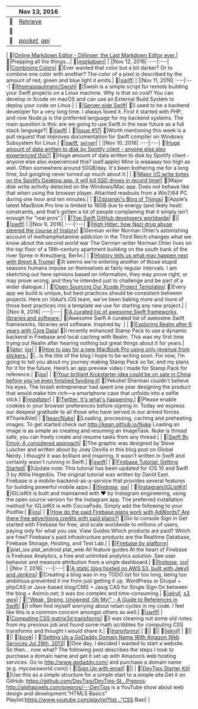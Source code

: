 ||Nov 13, 2016|
:---|:---|
:paperclip:|[Retrieve](https://getpocket.com/developer/docs/v3/retrieve)|
:page_facing_up:||
:bookmark:|*[pocket](https://getpocket.com/a/queue/list/pocket/), [api](https://getpocket.com/a/queue/list/api/)*|
|
:paperclip:|[Online Markdown Editor - Dillinger, the Last Markdown Editor ever.](http://dillinger.io/)|
:page_facing_up:|Prepping all the things...|
:bookmark:|*[markdown](https://getpocket.com/a/queue/list/markdown/)*|
|
||Nov 12, 2016|
:---|:---|
:paperclip:|[Combining Colors](https://www.weheartswift.com/combining-colors/)|
:page_facing_up:|Ever wanted that color but a bit darker? Or to combine one color with another?  The color of a pixel is described by the amount of red, green and blue light it emits.|
:bookmark:|*[swift](https://getpocket.com/a/queue/list/swift/)*|
|
||Nov 11, 2016|
:---|:---|
:paperclip:|[thomaspaulmann/Swish](https://github.com/thomaspaulmann/Swish/blob/master/README.md)|
:page_facing_up:|Swish is a simple script for remote building your Swift projects on a Linux machine. Why is that so cool? You can develop in Xcode on macOS and can use an External Build System to deploy your code on Linux.|
|
:paperclip:|[Server-side Swift](https://theswiftdev.com/2016/11/09/server-side-swift/)|
:page_facing_up:|I used to be a backend developer for a very long time. I always loved it. First it started with PHP, and now Node.js is the preferred language for my backend systems. The main question is this: are we going to use Swift in the near future as a full stack language?|
:bookmark:|*[swift](https://getpocket.com/a/queue/list/swift/)*|
|
:paperclip:|[Issue #17](https://www.serverswift.tech/2016/11/11/issue17.html)|
:page_facing_up:|Worth mentioning this week is a pull request that improves documentation for Swift compiler on Windows Subsystem for Linux.|
:bookmark:|*[swift](https://getpocket.com/a/queue/list/swift/), [server](https://getpocket.com/a/queue/list/server/)*|
|
||Nov 10, 2016|
:---|:---|
:paperclip:|[Huge amount of data written to disk by Spotify client - anyone else also experienced this?](https://www.reddit.com/r/apple/comments/56auoi/huge_amount_of_data_written_to_disk_by_spotify/d92z8i6/)|
:page_facing_up:|Huge amount of data written to disk by Spotify client - anyone else also experienced this? (self.apple)  Mine is waaaaay too high as well. Often somewhere around 50GB/day. It's been bothering me for a long time, but googling never turned up much about it.|
|
:paperclip:|[Major I/O write bytes on the Spotify Desktop app. It will kill SSD drives in record time!](https://community.spotify.com/t5/Ongoing-Issues/Major-I-O-write-bytes-on-the-Spotify-Desktop-app-It-will-kill/idi-p/1476745/page/3#comments)|
:page_facing_up:|Major disk write activity detected on the Windows/Mac app. Does not behave like that when using the browser player.  Attached readouts from a Win7/64 PC during one hour and ten minutes.|
|
:paperclip:|[Zdziarski's Blog of Things](https://www.zdziarski.com/blog/?p=6355)|
:page_facing_up:|Apple’s latest MacBook Pro line is limited to 16GB due to energy (and likely heat) constraints, and that’s gotten a lot of people complaining that it simply isn’t enough for “real pros”.|
|
:paperclip:|[Top Swift GitHub developers worldwide](http://github-awards.com/users?language=swift)|
:page_facing_up:||
:bookmark:|*[swift](https://getpocket.com/a/queue/list/swift/)*|
|
||Nov 9, 2016|
:---|:---|
:paperclip:|[High Hitler: how Nazi drug abuse steered the course of history](https://www.theguardian.com/books/2016/sep/25/blitzed-norman-ohler-adolf-hitler-nazi-drug-abuse-interview)|
:page_facing_up:|German writer Norman Ohler’s astonishing account of methamphetamine addiction in the Third Reich changes what we know about the second world war The German writer Norman Ohler lives on the top floor of a 19th-century apartment building on the south bank of the river Spree in Kreuzberg, Berlin.|
|
:paperclip:|[History tells us what may happen next with Brexit & Trump](https://medium.com/@theonlytoby/history-tells-us-what-will-happen-next-with-brexit-trump-a3fefd154714)|
:page_facing_up:|It seems we’re entering another of those stupid seasons humans impose on themselves at fairly regular intervals. I am sketching out here opinions based on information, they may prove right, or may prove wrong, and they’re intended just to challenge and be part of a wider dialogue.|
|
:paperclip:|[Open Sourcing Our Xcode Project Templates](https://www.vokal.io/labs/open-sourcing-our-xcode-project-templates)|
:page_facing_up:|Every app we build is unique, but best practices should be consistent between projects. Here on Vokal’s iOS team, we’ve been baking more and more of those best practices into a template we use for starting any new project.|
|
||Nov 8, 2016|
:---|:---|
:paperclip:|[A curated list of awesome Swift frameworks, libraries and software.](https://github.com/Wolg/awesome-swift#third-party-apis)|
:page_facing_up:|Awesome Swift A curated list of awesome Swift frameworks, libraries and software. Inspired by .|
|
:paperclip:|[Exploring Realm after 6 years with Core Data](https://medium.com/@ishabazz/exploring-realm-after-6-years-with-core-data-fc48a8a26605)|
:page_facing_up:|I recently enhanced Stamp Pack to use a dynamic backend in Firebase and local caching with Realm. This was my first time trying out Realm after hearing nothing but great things about it for years.|
:bookmark:|*[later](https://getpocket.com/a/queue/list/later/), [ios](https://getpocket.com/a/queue/list/ios/)*|
|
:paperclip:|[How to pay for a new MacBook Pro using only revenue from stickers.](https://medium.com/@ishabazz/how-to-pay-for-a-new-macbook-pro-using-only-revenue-from-stickers-582852fb27f4)|
:page_facing_up:|…is the title of the blog I hope to be writing soon. For now, I’m going to tell you about my journey making Stamp Pack so far, and my plans for it for the future.  Here’s an app preview video I made for Stamp Pack for reference.|
:bookmark:|*[ios](https://getpocket.com/a/queue/list/ios/)*|
|
:paperclip:|[Your brilliant Kickstarter idea could be on sale in China before you’ve even finished funding it](http://qz.com/771727/chinas-factories-in-shenzhen-can-copy-products-at-breakneck-speed-and-its-time-for-the-rest-of-the-world-to-get-over-it/)|
:page_facing_up:|Yekutiel Sherman couldn’t believe his eyes.  The Israeli entrepreneur had spent one year designing the product that would make him rich—a smartphone case that unfolds into a selfie stick.|
:bookmark:|*[readlater](https://getpocket.com/a/queue/list/readlater/)*|
|
:paperclip:|[Twitter. It's what's happening.](https://twitter.com)|
:page_facing_up:|Please enable cookies in your browser preferences before signing in.  Today we express our deepest gratitude to all those who have served in our armed forces. #ThankAVet|
|
:paperclip:|[kean/Nuke](https://github.com/kean/Nuke)|
:page_facing_up:|Loading, processing, caching and preheating images. To get started check out http://kean.github.io/Nuke  Loading an image is as simple as creating and resuming an ImageTask. Nuke is thread safe, you can freely create and resume tasks from any thread.|
|
:paperclip:|[Swift By Emoji: A considered approach](http://ericasadun.com/2016/11/08/swift-by-emoji-a-considered-approach/)|
:page_facing_up:|The graphic was designed by Steve Luscher and written about by Joey Devilla in this blog post on Global Nerdy. I thought it was brilliant and inspiring.  It wasn’t written in Swift and certainly wasn’t running in Swift.|
:bookmark:|*[swift](https://getpocket.com/a/queue/list/swift/)*|
|
:paperclip:|[Firebase Tutorial: Getting Started](https://www.raywenderlich.com/139322/firebase-tutorial-getting-started-2)|
:page_facing_up:|Update note: This tutorial has been updated for iOS 10 and Swift 3 by Attila Hegedüs. The original tutorial was written by David East.  Firebase is a mobile-backend-as-a-service that provides several features for building powerful mobile apps.|
:bookmark:|*[firebase](https://getpocket.com/a/queue/list/firebase/), [ios](https://getpocket.com/a/queue/list/ios/)*|
|
:paperclip:|[Instagram/IGListKit](https://github.com/Instagram/IGListKit)|
:page_facing_up:|IGListKit is built and maintained with ❤️ by Instagram engineering, using the open source version for the Instagram app.  The preferred installation method for IGListKit is with CocoaPods. Simply add the following to your Podfile:|
:bookmark:|*[ios](https://getpocket.com/a/queue/list/ios/)*|
|
:paperclip:|[How do the paid Firebase plans work with AdWords? Are there free advertising credits with paid plans?](https://firebase.google.com/pricing/)|
:page_facing_up:|Go to console Sign in Get started with Firebase for free, and scale worldwide to millions of users, paying only for what you use. View Guides Which products are paid? Which are free?  Firebase's paid infrastructure products are the Realtime Database, Firebase Storage, Hosting, and Test Lab.|
|
:paperclip:|[Firebase by platform](https://firebase.google.com/docs/)|
:page_facing_up:|plat_ios plat_android plat_web All feature guides At the heart of Firebase is Firebase Analytics, a free and unlimited analytics solution. See user behavior and measure attribution from a single dashboard.|
:bookmark:|*[firebase](https://getpocket.com/a/queue/list/firebase/), [ios](https://getpocket.com/a/queue/list/ios/)*|
|
||Nov 7, 2016|
:---|:---|
:paperclip:|[A static blog hosted on AWS S3, built with Jekyll and Jenkins](http://tech.asimio.net/2015/09/27/A-static-blog-hosted-at-Amazon-S3-built-with-Jekyll-and-Jenkins.html)|
:page_facing_up:|Creating a blog was in my TODO list for too long, being too ambitious prevented it me from just getting it up. WordPress or Drupal + phpCAS or Java-based blog/CMS + Jasig CAS for Single Sign On between the blog + Asimio.net; it was too complex and time-consuming.|
:bookmark:|*[jekyll](https://getpocket.com/a/queue/list/jekyll/), [s3](https://getpocket.com/a/queue/list/s3/), [aws](https://getpocket.com/a/queue/list/aws/)*|
|
:paperclip:|["Weak, Strong, Unowned, Oh My!" - A Guide to References in Swift](http://krakendev.io/blog/weak-and-unowned-references-in-swift)|
:page_facing_up:|I often find myself worrying about retain cycles in my code. I feel like this is a common concern amongst others as well.|
:bookmark:|*[swift](https://getpocket.com/a/queue/list/swift/)*|
|
:paperclip:|[Computing CSS matrix3d transforms](http://franklinta.com/2014/09/08/computing-css-matrix3d-transforms/)|
:page_facing_up:|I was cleaning out some old notes from my previous job and found some math scribbles for computing CSS transforms and thought I would share it.|
:bookmark:|*[transforms](https://getpocket.com/a/queue/list/transforms/)*|
|
:paperclip:|[](https://www.andrewmunsell.com/course/learning-jekyll-by-example/)|
:page_facing_up:||
:bookmark:|*[jekyll](https://getpocket.com/a/queue/list/jekyll/)*|
|
:paperclip:|[](https://www.amazon.com/gp/product/1617292397/ref=as_li_tl?ie=UTF8&camp=1789&creative=9325&creativeASIN=1617292397&linkCode=&tag=asimio-20&linkId=)|
:page_facing_up:||
:bookmark:|*[book](https://getpocket.com/a/queue/list/book/)*|
|
:paperclip:|[Setting Up a GoDaddy Domain Name With Amazon Web Services Jul 29th, 2013](http://mycowsworld.com/blog/2013/07/29/setting-up-a-godaddy-domain-name-with-amazon-web-services/)|
:page_facing_up:|One day, I decided I wanted to start a website. So then… now what? The following post describes the steps I took to purchase a domain name and get it set up with Amazon’s web hosting services.  Go to http://www.godaddy.com/ and purchase a domain name (e.g. mycowsworld.com)|
|
:paperclip:|[Sign Up with email](https://getpocket.com/installed/)|
:page_facing_up:||
|
:paperclip:|[DevTips Starter Kit](http://www.youtube.com/watch?v=GTBaQ2DcGUk)|
:page_facing_up:|Use this as a simple structure for a simple start to a simple site.Get it on GitHub: https://github.com/DevTips/DevTips-St...Prepros: http://alphapixels.com/prepros/---DevTips is a YouTube show about web design and development."HTML5 Basics" Playlist:https://www.youtube.com/playlist?list..."CSS Basi|
|
